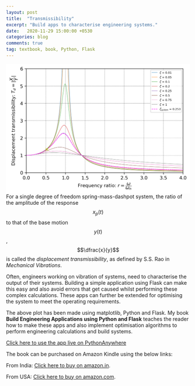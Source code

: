 ```yaml
---
layout: post
title:  "Transmissibility"
excerpt: "Build apps to characterise engineering systems."
date:   2020-11-29 15:00:00 +0530
categories: blog
comments: true
tag: textbook, book, Python, Flask
---
```


<img title="" src="/img/blog/transmissibility.png" alt="Front cover" width="519" align="left" style="padding-right: 20px">

For a single degree of freedom spring-mass-dashpot system, the ratio of the amplitude of the response $$x_p(t)$$ to that of the base motion $$y(t)$$, $$\dfrac{x}{y}$$ is called the <i>displacement transmissibility</i>, as defined by S.S. Rao in <i>Mechanical Vibrations</i>.

Often, engineers working on vibration of systems, need to characterise the output of their systems. Building a simple application using Flask can make this easy and also avoid errors that get caused whilst performing these complex calculations. These apps can further be extended for optimising the system to meet the operating requirements.

The above plot has been made using matplotlib, Python and Flask. My book <b>Build Engineering Applications using Python and Flask</b> teaches the reader how to make these apps and also implement optimisation algorithms to perform engineering calculations and build systems.

<a href="https://http://cae.pythonanywhere.com">Click here to use the app live on PythonAnywhere</a>

The book can be purchased on Amazon Kindle using the below links:

From India: [Click here to buy on amazon.in](https://www.amazon.in/dp/B08NF2R4GF/ref=sr_1_6?dchild=1&keywords=build+engineering+applications&qid=1605250772&sr=8-6).

From USA: [Click here to buy on amazon.com](https://www.amazon.com/dp/B08NF2R4GF/ref=sr_1_1?dchild=1&keywords=build+engineering+applications+using+python+and+flask&qid=1605251594&sr=8-1).